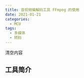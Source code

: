 ```yaml
---
title: 音视频编解码工具 FFmpeg 的使用
date: 2021-01-21
categories:
  - MCU
tags:
  - 多媒体
  - 转码
---
```

清空内容

<!-- more -->

## 工具简介
